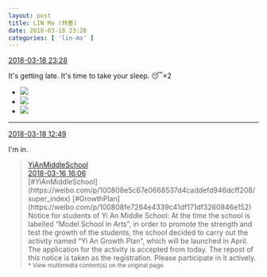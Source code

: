 ```yaml
---
layout: post
title: LIN Mo (林墨)
date: 2018-03-18 23:28
categories: [ 'lin-mo' ]
---
```


<div class="weibo-info">
  <a href="https://weibo.com/6108312042/G7ZXWr36t">2018-03-18 23:28</a>
</div>

It's getting late. It's time to take your sleep. 😴×2

<!-- more -->

<ul class="weibo-pic-list-1">
  <li class="weibo-pic">
    <a href="http://wx3.sinaimg.cn/mw690/006FnQZYly1fphe0o9c3yj31900u0jtk.jpg"><img src="http://wx3.sinaimg.cn/thumb150/006FnQZYly1fphe0o9c3yj31900u0jtk.jpg"/></a>
  </li>
  <li class="weibo-pic">
    <a href="http://wx3.sinaimg.cn/mw690/006FnQZYly1fphe0oio66j31900u0gnd.jpg"><img src="http://wx3.sinaimg.cn/thumb150/006FnQZYly1fphe0oio66j31900u0gnd.jpg"/></a>
  </li>
  <li class="weibo-pic">
    <a href="http://wx3.sinaimg.cn/mw690/006FnQZYly1fphe0pkstzj31dc0wwaw7.jpg"><img src="http://wx3.sinaimg.cn/thumb150/006FnQZYly1fphe0pkstzj31dc0wwaw7.jpg"/></a>
  </li>
</ul>

---

<div class="weibo-info">
  <a href="https://weibo.com/6108312042/G7VMsmmJJ">2018-03-18 12:49</a>
</div>

I'm in.

> <div class="weibo-post-name">
>   <a href="https://weibo.com/yianschool">YiAnMiddleSchool</a>
> </div>
> <div class="weibo-info">
>   <a href="https://weibo.com/6074218720/G7EdaaKf1">2018-03-16 16:06</a>
> </div>
> [#YiAnMiddleSchool](https://weibo.com/p/100808e5c67e0668537d4caddefd946dcff208/super_index) [#GrowthPlan](https://weibo.com/p/100808fe7264e4339c41df171df3260846e152)  
> Notice for students of Yi An Middle School:  
> At the time the school is labelled “Model School in Arts”, in order to promote the strength and test the growth of the students, the school decided to carry out the activity named “Yi An Growth Plan”, which will be launched in April. The application for the activity is accepted from today. The repost of this notice is taken as the registration. Please participate in it actively.  
> <small>* View multimedia content(s) on the original page.</small>
